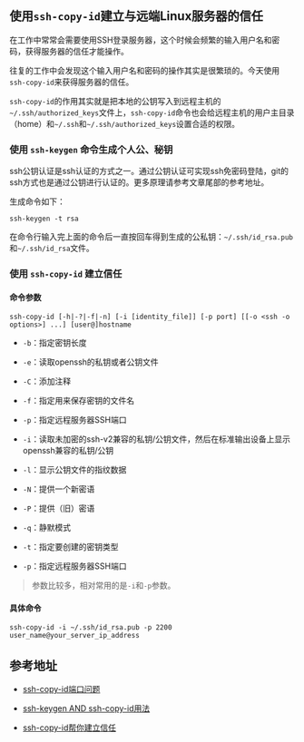 ## 使用`ssh-copy-id`建立与远端Linux服务器的信任

在工作中常常会需要使用SSH登录服务器，这个时候会频繁的输入用户名和密码，获得服务器的信任才能操作。

往复的工作中会发现这个输入用户名和密码的操作其实是很繁琐的。今天使用`ssh-copy-id`来获得服务器的信任。

`ssh-copy-id`的作用其实就是把本地的公钥写入到远程主机的`~/.ssh/authorized_keys`文件上，`ssh-copy-id`命令也会给远程主机的用户主目录（home）和`~/.ssh`和`~/.ssh/authorized_keys`设置合适的权限。


### 使用 `ssh-keygen` 命令生成个人公、秘钥

ssh公钥认证是ssh认证的方式之一。通过公钥认证可实现ssh免密码登陆，git的ssh方式也是通过公钥进行认证的。更多原理请参考文章尾部的参考地址。

生成命令如下：

```
ssh-keygen -t rsa
```

在命令行输入完上面的命令后一直按回车得到生成的公私钥：`~/.ssh/id_rsa.pub`和`~/.ssh/id_rsa`文件。



### 使用 `ssh-copy-id` 建立信任

#### 命令参数

```
ssh-copy-id [-h|-?|-f|-n] [-i [identity_file]] [-p port] [[-o <ssh -o options>] ...] [user@]hostname
```

* `-b`：指定密钥长度
 
* `-e`：读取openssh的私钥或者公钥文件

* `-C`：添加注释

* `-f`：指定用来保存密钥的文件名

* `-p`：指定远程服务器SSH端口

* `-i`：读取未加密的ssh-v2兼容的私钥/公钥文件，然后在标准输出设备上显示openssh兼容的私钥/公钥

* `-l`：显示公钥文件的指纹数据

* `-N`：提供一个新密语

* `-P`：提供（旧）密语

* `-q`：静默模式

* `-t`：指定要创建的密钥类型

* `-p`：指定远程服务器SSH端口

> 参数比较多，相对常用的是`-i`和`-p`参数。

#### 具体命令

```
ssh-copy-id -i ~/.ssh/id_rsa.pub -p 2200 user_name@your_server_ip_address
```



## 参考地址

* [ssh-copy-id端口问题](http://www.cnblogs.com/xia/archive/2013/03/22/2975998.html)

* [ssh-keygen AND ssh-copy-id用法](https://blog.csdn.net/wos1002/article/details/56483277)

* [ssh-copy-id帮你建立信任](http://roclinux.cn/?p=2551)